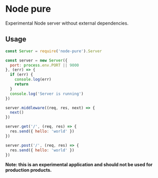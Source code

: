 # Node pure

Experimental Node server without external dependencies.

## Usage

```javascript
const Server = require('node-pure').Server

const server = new Server({
  port: process.env.PORT || 9000
}, (err) => {
  if (err) {
    console.log(err)
    return
  }
  console.log('Server is running')
})

server.middleware((req, res, next) => {
  next()
})

server.get('/', (req, res) => {
  res.send({ hello: 'world' })
})

server.post('/', (req, res) => {
  res.send({ hello: 'world' })
})
```

**Note: this is an experimental application and should not be used for production products.**